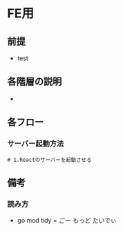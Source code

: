 # FE用

## 前提
- test

## 各階層の説明
- 

## 各フロー


### サーバー起動方法
```
# 1.Reactのサーバーを起動させる
```

## 備考

### 読み方
- go mod tidy = ごー もっど たいでぃ
